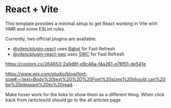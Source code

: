 # React + Vite

This template provides a minimal setup to get React working in Vite with HMR and some ESLint rules.

Currently, two official plugins are available:

- [@vitejs/plugin-react](https://github.com/vitejs/vite-plugin-react/blob/main/packages/plugin-react/README.md) uses [Babel](https://babeljs.io/) for Fast Refresh
- [@vitejs/plugin-react-swc](https://github.com/vitejs/vite-plugin-react-swc) uses [SWC](https://swc.rs/) for Fast Refresh


https://coolors.co/264653-2a9d8f-e9c46a-f4a261-e76f51-de541e


https://www.wix.com/studio/blog/font-size#:~:text=Body%20text%20%2D%20Font%20sizes%20should,can%20be%20pleasant%20to%20read.


Make hover work for the links to show them as a different thing. 
When click back from /articles/id should go to the all articles page



